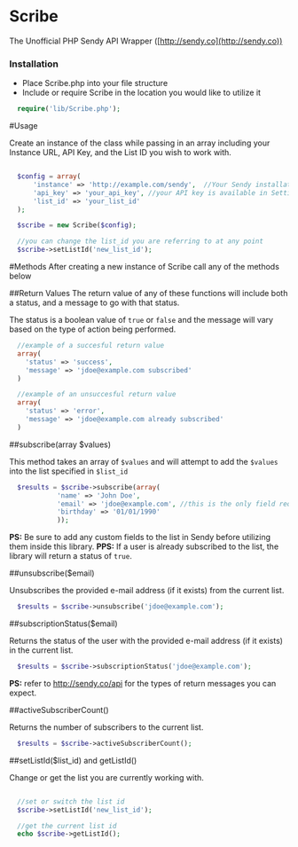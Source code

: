 Scribe
=================

The Unofficial PHP Sendy API Wrapper ([http://sendy.co](http://sendy.co))

### Installation

* Place Scribe.php into your file structure
* Include or require Scribe in the location you would like to utilize it

```php
  require('lib/Scribe.php');
```

#Usage

Create an instance of the class while passing in an array including your Instance URL, API Key, and the List ID you wish to work with.
```php

  $config = array(
      'instance' => 'http://example.com/sendy',  //Your Sendy installation
      'api_key' => 'your_api_key', //your API key is available in Settings
      'list_id' => 'your_list_id'
  );

  $scribe = new Scribe($config);

  //you can change the list_id you are referring to at any point
  $scribe->setListId('new_list_id');
```

#Methods
After creating a new instance of Scribe call any of the methods below

##Return Values
The return value of any of these functions will include both a status, and a message to go with that status.

The status is a boolean value of `true` or `false` and the message will vary based on the type of action being performed.

```php
  //example of a succesful return value
  array(
    'status' => 'success',
    'message' => 'jdoe@example.com subscribed'
  )

  //example of an unsuccesful return value
  array(
    'status' => 'error',
    'message' => 'jdoe@example.com already subscribed'
  )
```

##subscribe(array $values)

This method takes an array of `$values` and will attempt to add the `$values` into the list specified in `$list_id`

```php
  $results = $scribe->subscribe(array(
            'name' => 'John Doe',
            'email' => 'jdoe@example.com', //this is the only field required by sendy
            'birthday' => '01/01/1990'
            ));
```
__PS:__ Be sure to add any custom fields to the list in Sendy before utilizing them inside this library.
__PPS:__ If a user is already subscribed to the list, the library will return a status of `true`.

##unsubscribe($email)

Unsubscribes the provided e-mail address (if it exists) from the current list.
```php
  $results = $scribe->unsubscribe('jdoe@example.com');
```

##subscriptionStatus($email)

Returns the status of the user with the provided e-mail address (if it exists) in the current list.
```php
  $results = $scribe->subscriptionStatus('jdoe@example.com');
```
__PS:__ refer to http://sendy.co/api for the types of return messages you can expect.

##activeSubscriberCount()

Returns the number of subscribers to the current list.
```php
  $results = $scribe->activeSubscriberCount();
```

##setListId($list_id) and getListId()

Change or get the list you are currently working with.
```php

  //set or switch the list id
  $scribe->setListId('new_list_id');

  //get the current list id
  echo $scribe->getListId();
```